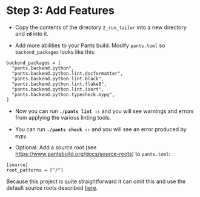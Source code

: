 # Step 3: Add Features

- Copy the contents of the directory `2_run_tailor` into a new directory and
  **`cd`** into it.

- Add more abilities to your Pants build. Modify `pants.toml` so
  `backend_packages` looks like this:
```
backend_packages = [
  "pants.backend.python",
  "pants.backend.python.lint.docformatter",
  "pants.backend.python.lint.black",
  "pants.backend.python.lint.flake8",
  "pants.backend.python.lint.isort",
  "pants.backend.python.typecheck.mypy",
]
```

- Now you can run **`./pants lint ::`** and you will see warnings and errors from
  applying the various linting tools.

- You can run **`./pants check ::`** and you will see an error produced by `mypy`.

- Optional: Add a *source root* (see
  <https://www.pantsbuild.org/docs/source-roots>) to `pants.toml`:
```
[source]
root_patterns = ["/"]
```
Because this project is quite straightforward it can omit this and use the default source roots
described [here](https://www.pantsbuild.org/docs/source-roots#configuring-no-source-roots).
